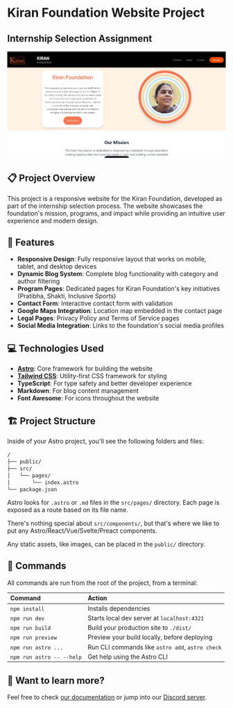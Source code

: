 # Kiran Foundation Website Project

## Internship Selection Assignment

<!-- Replace with your preferred image -->
![Kiran Foundation](public/images/image-default.jpg)

## 📋 Project Overview

This project is a responsive website for the Kiran Foundation, developed as part of the internship selection process. The website showcases the foundation's mission, programs, and impact while providing an intuitive user experience and modern design.

## 🚀 Features

- **Responsive Design**: Fully responsive layout that works on mobile, tablet, and desktop devices
- **Dynamic Blog System**: Complete blog functionality with category and author filtering
- **Program Pages**: Dedicated pages for Kiran Foundation's key initiatives (Pratibha, Shakti, Inclusive Sports)
- **Contact Form**: Interactive contact form with validation
- **Google Maps Integration**: Location map embedded in the contact page
- **Legal Pages**: Privacy Policy and Terms of Service pages
- **Social Media Integration**: Links to the foundation's social media profiles

## 💻 Technologies Used

- **[Astro](https://astro.build/)**: Core framework for building the website
- **[Tailwind CSS](https://tailwindcss.com/)**: Utility-first CSS framework for styling
- **TypeScript**: For type safety and better developer experience
- **Markdown**: For blog content management
- **Font Awesome**: For icons throughout the website

## 🏗️ Project Structure

Inside of your Astro project, you'll see the following folders and files:

```text
/
├── public/
├── src/
│   └── pages/
│       └── index.astro
└── package.json
```

Astro looks for `.astro` or `.md` files in the `src/pages/` directory. Each page is exposed as a route based on its file name.

There's nothing special about `src/components/`, but that's where we like to put any Astro/React/Vue/Svelte/Preact components.

Any static assets, like images, can be placed in the `public/` directory.

## 🧞 Commands

All commands are run from the root of the project, from a terminal:

| Command                   | Action                                           |
| :------------------------ | :----------------------------------------------- |
| `npm install`             | Installs dependencies                            |
| `npm run dev`             | Starts local dev server at `localhost:4321`      |
| `npm run build`           | Build your production site to `./dist/`          |
| `npm run preview`         | Preview your build locally, before deploying     |
| `npm run astro ...`       | Run CLI commands like `astro add`, `astro check` |
| `npm run astro -- --help` | Get help using the Astro CLI                     |

## 👀 Want to learn more?

Feel free to check [our documentation](https://docs.astro.build) or jump into our [Discord server](https://astro.build/chat).
